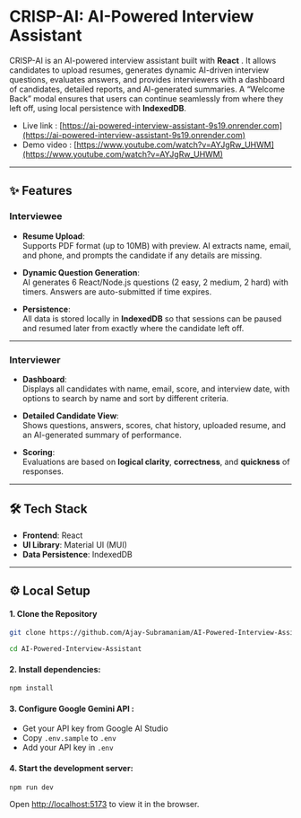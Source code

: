 # CRISP-AI: AI-Powered Interview Assistant 

CRISP-AI is an AI-powered interview assistant built with **React** . It allows candidates to upload resumes, generates dynamic AI-driven interview questions, evaluates answers, and provides interviewers with a dashboard of candidates, detailed reports, and AI-generated summaries. A “Welcome Back” modal ensures that users can continue seamlessly from where they left off, using local persistence with **IndexedDB**.

 - Live link : [https://ai-powered-interview-assistant-9s19.onrender.com](https://ai-powered-interview-assistant-9s19.onrender.com) 
 - Demo video : [https://www.youtube.com/watch?v=AYJgRw_UHWM](https://www.youtube.com/watch?v=AYJgRw_UHWM)
---

## ✨ Features

###  Interviewee

- **Resume Upload**:  
  Supports PDF format (up to 10MB) with preview. AI extracts name, email, and phone, and prompts the candidate if any details are missing.

- **Dynamic Question Generation**:  
  AI generates 6 React/Node.js questions (2 easy, 2 medium, 2 hard) with timers. Answers are auto-submitted if time expires.

- **Persistence**:  
  All data is stored locally in **IndexedDB** so that sessions can be paused and resumed later from exactly where the candidate left off.

---

###  Interviewer

- **Dashboard**:  
  Displays all candidates with name, email, score, and interview date, with options to search by name and sort by different criteria.

- **Detailed Candidate View**:  
  Shows questions, answers, scores, chat history, uploaded resume, and an AI-generated summary of performance.

- **Scoring**:  
  Evaluations are based on **logical clarity**, **correctness**, and **quickness** of responses.

---

## 🛠️ Tech Stack

- **Frontend**: React  
- **UI Library**: Material UI (MUI)  
- **Data Persistence**: IndexedDB  

---

## ⚙️ Local Setup

#### 1. Clone the Repository

```bash
git clone https://github.com/Ajay-Subramaniam/AI-Powered-Interview-Assistant.git

cd AI-Powered-Interview-Assistant
```
#### 2. Install dependencies:
```bash
npm install
```

#### 3. Configure Google Gemini API :
   - Get your API key from Google AI Studio
   - Copy `.env.sample` to `.env`
   - Add your API key in `.env` 

#### 4. Start the development server:
```bash
npm run dev
```

Open [http://localhost:5173](http://localhost:5173) to view it in the browser.
